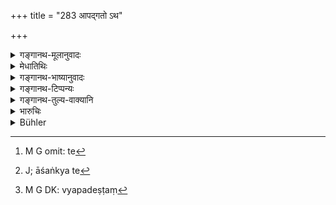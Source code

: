 +++
title = "283 आपद्गतो ऽथ"

+++

<details><summary>गङ्गानथ-मूलानुवादः</summary>

But a person in urgent necessity, an aged person, a pregnant woman, or a child should be reprimanded and the filth should be cleaned;—such is the law.—(283)
</details>

<details><summary>मेधातिथिः</summary>

[^६९८]:
     M G: paribhāṣaṇām

**आपद्गतः** पूर्वोक्तः । **वृद्धा**दयो ये बहिर् ग्रामं निर्गन्तुम् अशक्ता ते[^६९९] गृह्यन्ते । शोणितम् अपि कर्तुम् इत्य् आशङ्क्यन्ते[^७००] ऽमेध्यम् अपि व्यपदेष्टुम्[^७०१] । न पुनर् एवं कर्तव्यम् । पुनः करणे राजतो महान् प्रत्यवायो भवति । क्रोधगर्भम् ईदृशवचनं **परिभाषणं** तच् च शोध्यम् इति राज्ञ उपदेशः । यद्य् उत्स्रष्टारो न ज्ञायन्ते तथा च रथ्या चण्डालादिभिर् अपासनीया ॥ ९.२८३ ॥


[^७०१]:
     M G DK: vyapadeṣṭaṃ


[^७००]:
     J; āśaṅkya te


[^६९९]:
     M G omit: te
</details>

<details><summary>गङ्गानथ-भाष्यानुवादः</summary>

‘*One in urgent necessity*’—described above.

‘*The aged person*’—and others include all those who are unable to go away out of the village.

Blood also is included under ‘*filth*.’

‘These shall *be reprimanded*’—with such words as ‘you shall not do this again,—if you do it yon will be committing a great crime against the king.’ Such words said in an angry tone are what is meant by ‘reprimand.’

‘*It should be cleared*’,—this is an advice meant for the king; specially if the person who committed the nuisance cannot be discovered. In such cases, the public road shall be cleaned by *Caṇḍālas*.—(283)
</details>

<details><summary>गङ्गानथ-टिप्पन्यः</summary>

This verse is quoted in *Aparārka* (p. 765), which explains ‘*paribhāṣaṇa*’ as ‘reproof’;—in *Vivādaratnākara* (p. 222), which explains ‘*paribhāṣaṇa*’ as reprimanding—‘don’t do this again’—without punishment,—‘*shodhyam*’, *i.e*., by the person who committed the act under urgent necessity;—in *Vivādacintāmaṇi* (Calcutta, p. 63), which explains ‘*paribhāṣaṇa*’ as ‘warning *never do so again*’—without any punishment—and in *Vīramitrodaya* (Vyavahāra 143b).
</details>

<details><summary>गङ्गानथ-तुल्य-वाक्यानि</summary>

**(verses 9.282-283)  
**

See Comparative notes for [Verse 9.282](http://www.wisdomlib.org/hinduism/book/manusmriti-with-the-commentary-of-medhatithi/d/doc201672.html#comparative-notes "English translation of verse").
</details>

<details><summary>भारुचिः</summary>

**आप्**[**अद्गत** इति सहोप]देशाद् अत्यन्त**वृद्धो**, **गर्भिणी**, **बालो** वेदितव्यः ॥ ९.२८३ ॥
</details>

<details><summary>Bühler</summary>

283	But a person in urgent necessity, an aged man, a pregnant woman, or a child, shall be reprimanded and clean the (place); that is a settled rule.
</details>
